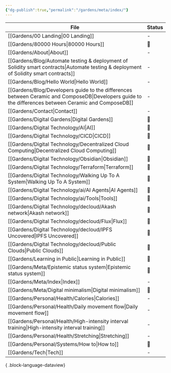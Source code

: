 ```yaml
---
{"dg-publish":true,"permalink":"/gardens/meta/index/"}
---
```



| File                                                                                                                                                     | Status |
| -------------------------------------------------------------------------------------------------------------------------------------------------------- | ------ |
| [[Gardens/00 Landing\|00 Landing]]                                                                                                                    | \-     |
| [[Gardens/80000 Hours\|80000 Hours]]                                                                                                                  | 🌱     |
| [[Gardens/About\|About]]                                                                                                                              | \-     |
| [[Gardens/Blog/Automate testing & deployment of Solidity smart contracts\|Automate testing & deployment of Solidity smart contracts]]                 | \-     |
| [[Gardens/Blog/Hello World\|Hello World]]                                                                                                             | \-     |
| [[Gardens/Blog/Developers guide to the differences between Ceramic and ComposeDB\|Developers guide to the differences between Ceramic and ComposeDB]] | \-     |
| [[Gardens/Contact\|Contact]]                                                                                                                          | \-     |
| [[Gardens/Digital Gardens\|Digital Gardens]]                                                                                                          | 🌱     |
| [[Gardens/Digital Technology/AI\|AI]]                                                                                                                 | 🌱     |
| [[Gardens/Digital Technology/CICD\|CICD]]                                                                                                             | 🌱     |
| [[Gardens/Digital Technology/Decentralized Cloud Computing\|Decentralized Cloud Computing]]                                                           | 🌱     |
| [[Gardens/Digital Technology/Obsidian\|Obsidian]]                                                                                                     | 🌿     |
| [[Gardens/Digital Technology/Terraform\|Terraform]]                                                                                                   | 🌿     |
| [[Gardens/Digital Technology/Walking Up To A System\|Walking Up To A System]]                                                                         | 🌱     |
| [[Gardens/Digital Technology/ai/AI Agents\|AI Agents]]                                                                                                | 🌱     |
| [[Gardens/Digital Technology/ai/Tools\|Tools]]                                                                                                        | 🌱     |
| [[Gardens/Digital Technology/decloud/Akash network\|Akash network]]                                                                                   | 🌱     |
| [[Gardens/Digital Technology/decloud/Flux\|Flux]]                                                                                                     | 🌱     |
| [[Gardens/Digital Technology/decloud/IPFS  Uncovered\|IPFS  Uncovered]]                                                                               | 🌿     |
| [[Gardens/Digital Technology/decloud/Public Clouds\|Public Clouds]]                                                                                   | 🌱     |
| [[Gardens/Learning in Public\|Learning in Public]]                                                                                                    | 🌱     |
| [[Gardens/Meta/Epistemic status system\|Epistemic status system]]                                                                                     | 🌿     |
| [[Gardens/Meta/Index\|Index]]                                                                                                                         | \-     |
| [[Gardens/Meta/Digital minimalism\|Digital minimalism]]                                                                                               | 🌱     |
| [[Gardens/Personal/Health/Calories\|Calories]]                                                                                                        | \-     |
| [[Gardens/Personal/Health/Daily movement flow\|Daily movement flow]]                                                                                  | \-     |
| [[Gardens/Personal/Health/High-intensity interval training\|High-intensity interval training]]                                                        | \-     |
| [[Gardens/Personal/Health/Stretching\|Stretching]]                                                                                                    | \-     |
| [[Gardens/Personal/Systems/How to\|How to]]                                                                                                           | 🌱     |
| [[Gardens/Tech\|Tech]]                                                                                                                                | \-     |

{ .block-language-dataview}
